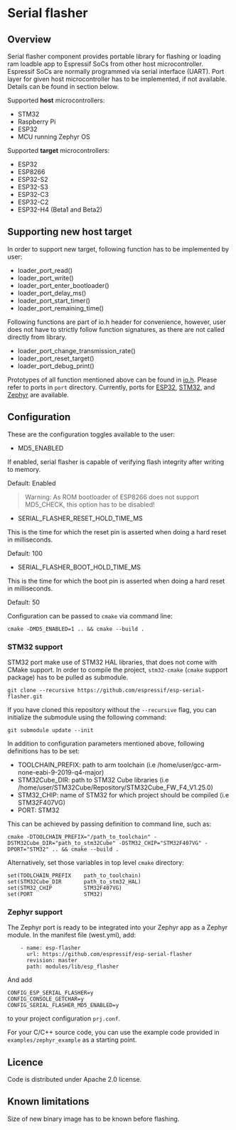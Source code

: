 # Serial flasher

## Overview

Serial flasher component provides portable library for flashing or loading ram loadble app to Espressif SoCs from other host microcontroller. Espressif SoCs are normally programmed via serial interface (UART). Port layer for given host microcontroller has to be implemented, if not available. Details can be found in section below.

Supported **host** microcontrollers:

- STM32
- Raspberry Pi
- ESP32
- MCU running Zephyr OS

Supported **target** microcontrollers:

- ESP32
- ESP8266
- ESP32-S2
- ESP32-S3
- ESP32-C3
- ESP32-C2
- ESP32-H4 (Beta1 and Beta2)

## Supporting new host target

In order to support new target, following function has to be implemented by user:

- loader_port_read()
- loader_port_write()
- loader_port_enter_bootloader()
- loader_port_delay_ms()
- loader_port_start_timer()
- loader_port_remaining_time()

Following functions are part of io.h header for convenience, however, user does not have to strictly follow function signatures, as there are not called directly from library.

- loader_port_change_transmission_rate()
- loader_port_reset_target()
- loader_port_debug_print()

Prototypes of all function mentioned above can be found in [io.h](include/io.h).
Please refer to ports in `port` directory. Currently, ports for [ESP32](port/esp32_port.c), [STM32](port/stm32_port.c), and [Zephyr](port/zephyr_port.c) are available.

## Configuration

These are the configuration toggles available to the user:
* MD5_ENABLED

If enabled, serial flasher is capable of verifying flash integrity after writing to memory.

Default: Enabled
> Warning: As ROM bootloader of ESP8266 does not support MD5_CHECK, this option has to be disabled!

* SERIAL_FLASHER_RESET_HOLD_TIME_MS

This is the time for which the reset pin is asserted when doing a hard reset in milliseconds.

Default: 100

* SERIAL_FLASHER_BOOT_HOLD_TIME_MS

This is the time for which the boot pin is asserted when doing a hard reset in milliseconds.

Default: 50

Configuration can be passed to `cmake` via command line:

```
cmake -DMD5_ENABLED=1 .. && cmake --build .
```

### STM32 support

STM32 port make use of STM32 HAL libraries, that does not come with CMake support. In order to compile the project, `stm32-cmake` (`cmake` support package) has to be pulled as submodule.

```
git clone --recursive https://github.com/espressif/esp-serial-flasher.git
```

If you have cloned this repository without the `--recursive` flag, you can initialize the submodule using the following command:

```
git submodule update --init
```

In addition to configuration parameters mentioned above, following definitions has to be set:

- TOOLCHAIN_PREFIX: path to arm toolchain (i.e /home/user/gcc-arm-none-eabi-9-2019-q4-major)
- STM32Cube_DIR: path to STM32 Cube libraries (i.e /home/user/STM32Cube/Repository/STM32Cube_FW_F4_V1.25.0)
- STM32_CHIP: name of STM32 for which project should be compiled (i.e STM32F407VG)
- PORT: STM32

This can be achieved by passing definition to command line, such as:

```
cmake -DTOOLCHAIN_PREFIX="/path_to_toolchain" -DSTM32Cube_DIR="path_to_stm32Cube" -DSTM32_CHIP="STM32F407VG" -DPORT="STM32" .. && cmake --build .
```

Alternatively, set those variables in top level `cmake` directory:

```
set(TOOLCHAIN_PREFIX    path_to_toolchain)
set(STM32Cube_DIR       path_to_stm32_HAL)
set(STM32_CHIP          STM32F407VG)
set(PORT                STM32)
```

### Zephyr support

The Zephyr port is ready to be integrated into your Zephyr app as a Zephyr module. In the manifest file (west.yml), add:

```
    - name: esp-flasher
      url: https://github.com/espressif/esp-serial-flasher
      revision: master
      path: modules/lib/esp_flasher
```

And add

```
CONFIG_ESP_SERIAL_FLASHER=y
CONFIG_CONSOLE_GETCHAR=y
CONFIG_SERIAL_FLASHER_MD5_ENABLED=y
```

to your project configuration `prj.conf`.

For your C/C++ source code, you can use the example code provided in `examples/zephyr_example` as a starting point.

## Licence

Code is distributed under Apache 2.0 license.

## Known limitations

Size of new binary image has to be known before flashing.
